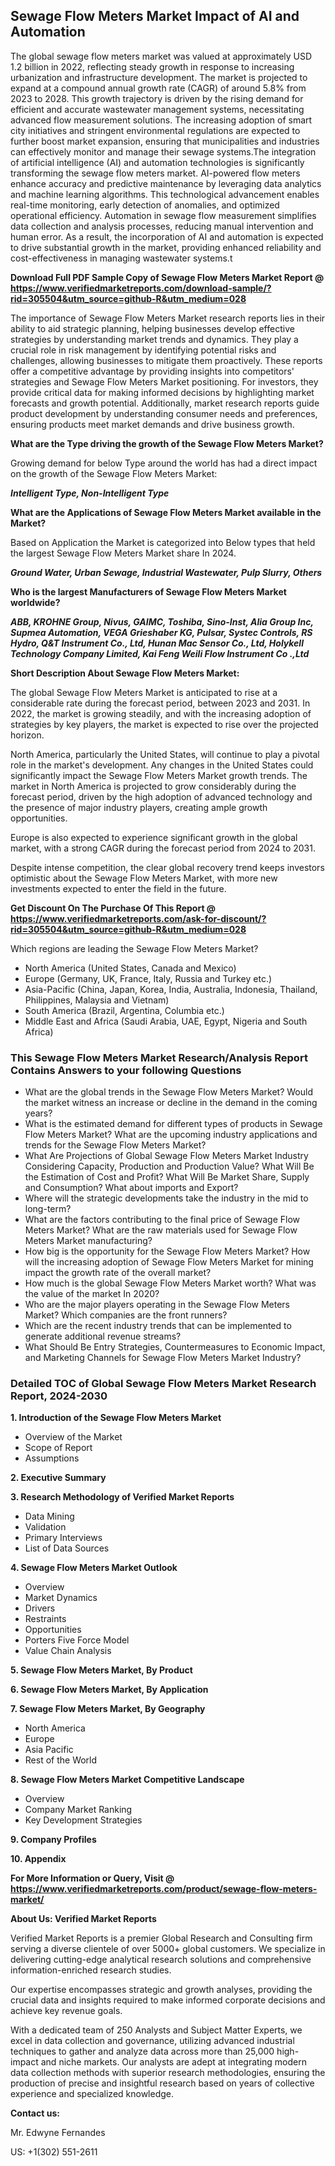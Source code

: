 <h2>Sewage Flow Meters Market Impact of AI and Automation</h2>The global sewage flow meters market was valued at approximately USD 1.2 billion in 2022, reflecting steady growth in response to increasing urbanization and infrastructure development. The market is projected to expand at a compound annual growth rate (CAGR) of around 5.8% from 2023 to 2028. This growth trajectory is driven by the rising demand for efficient and accurate wastewater management systems, necessitating advanced flow measurement solutions. The increasing adoption of smart city initiatives and stringent environmental regulations are expected to further boost market expansion, ensuring that municipalities and industries can effectively monitor and manage their sewage systems.The integration of artificial intelligence (AI) and automation technologies is significantly transforming the sewage flow meters market. AI-powered flow meters enhance accuracy and predictive maintenance by leveraging data analytics and machine learning algorithms. This technological advancement enables real-time monitoring, early detection of anomalies, and optimized operational efficiency. Automation in sewage flow measurement simplifies data collection and analysis processes, reducing manual intervention and human error. As a result, the incorporation of AI and automation is expected to drive substantial growth in the market, providing enhanced reliability and cost-effectiveness in managing wastewater systems.t</p><p id="" class=""><strong>Download Full PDF Sample Copy of Sewage Flow Meters Market Report @ <a href="https://www.verifiedmarketreports.com/download-sample/?rid=305504&utm_source=github-R&utm_medium=028" target="_blank">https://www.verifiedmarketreports.com/download-sample/?rid=305504&utm_source=github-R&utm_medium=028</a></strong></p><p>The importance of&nbsp;Sewage Flow Meters Market research reports lies in their ability to aid strategic planning, helping businesses develop effective strategies by understanding market trends and dynamics. They play a crucial role in risk management by identifying potential risks and challenges, allowing businesses to mitigate them proactively. These reports offer a competitive advantage by providing insights into competitors' strategies and Sewage Flow Meters Market positioning. For investors, they provide critical data for making informed decisions by highlighting market forecasts and growth potential. Additionally, market research reports guide product development by understanding consumer needs and preferences, ensuring products meet market demands and drive business growth.</p><p><strong>What are the&nbsp;Type driving the growth of the Sewage Flow Meters Market?</strong></p><p id="" class="">Growing demand for below Type around the world has had a direct impact on the growth of the Sewage Flow Meters Market:</p><em><strong>Intelligent Type, Non-Intelligent Type</strong></em></p><strong>What are the&nbsp;Applications&nbsp;of Sewage Flow Meters Market available in the Market?</strong></p><p id="" class="">Based on Application the Market is categorized into Below types that held the largest Sewage Flow Meters Market share In 2024.</p><em><strong>Ground Water, Urban Sewage, Industrial Wastewater, Pulp Slurry, Others</strong></em></p><strong>Who is the largest Manufacturers of Sewage Flow Meters Market worldwide?</strong></p><p><em><strong>ABB, KROHNE Group, Nivus, GAIMC, Toshiba, Sino-Inst, Alia Group Inc, Supmea Automation, VEGA Grieshaber KG, Pulsar, Systec Controls, RS Hydro, Q&T Instrument Co., Ltd, Hunan Mac Sensor Co., Ltd, Holykell Technology Company Limited, Kai Feng Weili Flow Instrument Co .,Ltd</strong></em></p><p id="" class=""><strong>Short Description About Sewage Flow Meters Market:</strong></p><p>The global Sewage Flow Meters Market is anticipated to rise at a considerable rate during the forecast period, between 2023 and 2031. In 2022, the market is growing steadily, and with the increasing adoption of strategies by key players, the market is expected to rise over the projected horizon.</p><p>North America, particularly the United States, will continue to play a pivotal role in the market's development. Any changes in the United States could significantly impact the Sewage Flow Meters Market growth trends. The market in North America is projected to grow considerably during the forecast period, driven by the high adoption of advanced technology and the presence of major industry players, creating ample growth opportunities.</p><p>Europe is also expected to experience significant growth in the global market, with a strong CAGR during the forecast period from 2024 to 2031.</p><p>Despite intense competition, the clear global recovery trend keeps investors optimistic about the Sewage Flow Meters Market, with more new investments expected to enter the field in the future.</p><p id="" class=""><strong>Get Discount On The Purchase Of This Report @ <a href="https://www.verifiedmarketreports.com/ask-for-discount/?rid=305504&utm_source=github-R&utm_medium=028" target="_blank">https://www.verifiedmarketreports.com/ask-for-discount/?rid=305504&utm_source=github-R&utm_medium=028</a></strong></p>Which regions are leading the Sewage Flow Meters Market?</p><ul><li>North America (United States, Canada and Mexico)</li><li>Europe (Germany, UK, France, Italy, Russia and Turkey etc.)</li><li>Asia-Pacific (China, Japan, Korea, India, Australia, Indonesia, Thailand, Philippines, Malaysia and Vietnam)</li><li>South America (Brazil, Argentina, Columbia etc.)</li><li>Middle East and Africa (Saudi Arabia, UAE, Egypt, Nigeria and South Africa)</li></ul><h3 id="" class="">This Sewage Flow Meters Market Research/Analysis Report Contains Answers to your following Questions</h3><ul><li>What are the global trends in the Sewage Flow Meters Market? Would the market witness an increase or decline in the demand in the coming years?</li><li>What is the estimated demand for different types of products in Sewage Flow Meters Market? What are the upcoming industry applications and trends for the Sewage Flow Meters Market?</li><li>What Are Projections of Global Sewage Flow Meters Market Industry Considering Capacity, Production and Production Value? What Will Be the Estimation of Cost and Profit? What Will Be Market Share, Supply and Consumption? What about imports and Export?</li><li>Where will the strategic developments take the industry in the mid to long-term?</li><li>What are the factors contributing to the final price of Sewage Flow Meters Market? What are the raw materials used for Sewage Flow Meters Market manufacturing?</li><li>How big is the opportunity for the Sewage Flow Meters Market? How will the increasing adoption of Sewage Flow Meters Market for mining impact the growth rate of the overall market?</li><li>How much is the global Sewage Flow Meters Market worth? What was the value of the market In 2020?</li><li>Who are the major players operating in the Sewage Flow Meters Market? Which companies are the front runners?</li><li>Which are the recent industry trends that can be implemented to generate additional revenue streams?</li><li>What Should Be Entry Strategies, Countermeasures to Economic Impact, and Marketing Channels for Sewage Flow Meters Market Industry?</li></ul><h3 id="" class="">Detailed TOC of Global Sewage Flow Meters Market Research Report, 2024-2030</h3><p id="" class=""><strong>1. Introduction of the Sewage Flow Meters Market</strong></p><ul><li>Overview of the Market</li><li>Scope of Report</li><li>Assumptions</li></ul><p id="" class=""><strong>2. Executive Summary</strong></p><p id="" class=""><strong>3. Research Methodology of Verified Market Reports</strong></p><ul><li>Data Mining</li><li>Validation</li><li>Primary Interviews</li><li>List of Data Sources</li></ul><p id="" class=""><strong>4. Sewage Flow Meters Market Outlook</strong></p><ul><li>Overview</li><li>Market Dynamics</li><li>Drivers</li><li>Restraints</li><li>Opportunities</li><li>Porters Five Force Model</li><li>Value Chain Analysis</li></ul><p id="" class=""><strong>5. Sewage Flow Meters Market, By Product</strong></p><p id="" class=""><strong>6. Sewage Flow Meters Market, By Application</strong></p><p id="" class=""><strong>7. Sewage Flow Meters Market, By Geography</strong></p><ul><li>North America</li><li>Europe</li><li>Asia Pacific</li><li>Rest of the World</li></ul><p id="" class=""><strong>8. Sewage Flow Meters Market Competitive Landscape</strong></p><ul><li>Overview</li><li>Company Market Ranking</li><li>Key Development Strategies</li></ul><p id="" class=""><strong>9. Company Profiles</strong></p><p id="" class=""><strong>10. Appendix</strong></p><p id="" class=""><strong>For More Information or Query, Visit @ <a href="https://www.verifiedmarketreports.com/product/sewage-flow-meters-market/" target="_blank">https://www.verifiedmarketreports.com/product/sewage-flow-meters-market/</a></strong></p><p id="" class=""><strong>About Us: Verified Market Reports</strong></p><p id="" class="">Verified Market Reports is a premier Global Research and Consulting firm serving a diverse clientele of over 5000+ global customers. We specialize in delivering cutting-edge analytical research solutions and comprehensive information-enriched research studies.</p><p id="" class="">Our expertise encompasses strategic and growth analyses, providing the crucial data and insights required to make informed corporate decisions and achieve key revenue goals.</p><p id="" class="">With a dedicated team of 250 Analysts and Subject Matter Experts, we excel in data collection and governance, utilizing advanced industrial techniques to gather and analyze data across more than 25,000 high-impact and niche markets. Our analysts are adept at integrating modern data collection methods with superior research methodologies, ensuring the production of precise and insightful research based on years of collective experience and specialized knowledge.</p><p id="" class=""><strong>Contact us:</strong></p><p id="" class="">Mr. Edwyne Fernandes</p><p id="" class="">US: +1(302) 551-2611</p>